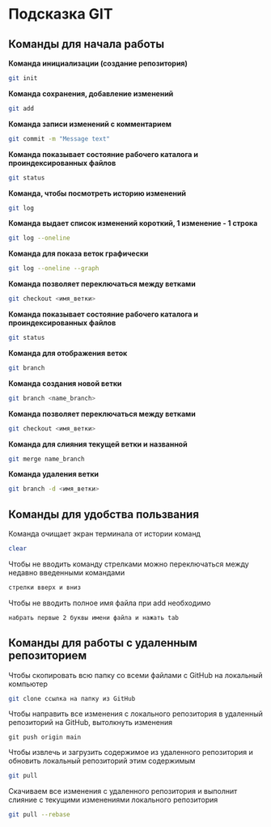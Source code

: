 # Подсказка GIT

## Команды для начала работы


**Команда инициализации (создание репозитория)**
```sh
git init
```

**Команда сохранения, добавление изменений**
```sh
git add
```

**Команда записи изменений с комментарием**
```sh
git commit -m "Message text"
```

**Команда показывает состояние рабочего каталога и проиндексированных файлов**
```sh
git status
``````

**Команда, чтобы посмотреть историю изменений**
```sh
git log
```

**Команда выдает список изменений короткий, 1 изменение - 1 строка**
```sh
git log --oneline
```

**Команда для показа веток графически**
```sh
git log --oneline --graph
```

**Команда позволяет переключаться между ветками**
```sh
git checkout <имя_ветки>
```

**Команда показывает состояние рабочего каталога и проиндексированных файлов**
```sh
git status
```

**Команда для отображения веток**
```sh
git branch
```

**Команда создания новой ветки**
```sh
git branch <name_branch>
```

**Команда позволяет переключаться между ветками**
```sh
git checkout <имя_ветки>
```

**Команда для слияния текущей ветки и названной**
```sh
git merge name_branch
```

**Команда удаления ветки**
```sh
git branch -d <имя_ветки>
```

## Команды для удобства пользвания

Команда очищает экран терминала от истории команд
```sh
clear
```

Чтобы не вводить команду стрелками можно переключаться между недавно введенными командами
```sh
стрелки вверх и вниз
```

Чтобы не вводить полное имя файла при add необходимо
```sh
набрать первые 2 буквы имени файла и нажать tab
```

## Команды для работы с удаленным репозиторием

Чтобы скопировать всю папку со всеми файлами с GitHub на локальный компьютер
```sh
git clone ссылка на папку из GitHub
```
Чтобы направить все изменения с локального репозитория в удаленный репозиторий на GitHub, вытолкнуть изменения

```Sh
git push origin main
```
Чтобы извлечь и загрузить содержимое из удаленного репозитория и обновить локальный репозиторий этим содержимым
```sh
git pull
```
Скачиваем все изменения с удаленного репозитория и выполнит слияние с текущими изменениями локального репозитория 

```sh
git pull --rebase
```





